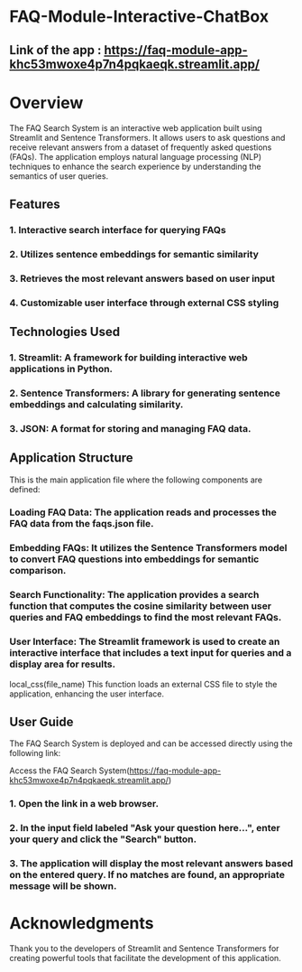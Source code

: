#                                 FAQ-Module-Interactive-ChatBox

## Link of the app : https://faq-module-app-khc53mwoxe4p7n4pqkaeqk.streamlit.app/

# Overview
The FAQ Search System is an interactive web application built using Streamlit and Sentence Transformers. It allows users to ask questions and receive relevant answers from a dataset of frequently asked questions (FAQs). The application employs natural language processing (NLP) techniques to enhance the search experience by understanding the semantics of user queries.

## Features
### 1. Interactive search interface for querying FAQs
### 2. Utilizes sentence embeddings for semantic similarity
### 3. Retrieves the most relevant answers based on user input
### 4. Customizable user interface through external CSS styling

## Technologies Used
### 1. Streamlit: A framework for building interactive web applications in Python.
### 2. Sentence Transformers: A library for generating sentence embeddings and calculating similarity.
### 3. JSON: A format for storing and managing FAQ data.

## Application Structure
This is the main application file where the following components are defined:

### Loading FAQ Data: The application reads and processes the FAQ data from the faqs.json file.
### Embedding FAQs: It utilizes the Sentence Transformers model to convert FAQ questions into embeddings for semantic comparison.
### Search Functionality: The application provides a search function that computes the cosine similarity between user queries and FAQ embeddings to find the most relevant FAQs.
### User Interface: The Streamlit framework is used to create an interactive interface that includes a text input for queries and a display area for results.
local_css(file_name)
This function loads an external CSS file to style the application, enhancing the user interface.

## User Guide
The FAQ Search System is deployed and can be accessed directly using the following link:

Access the FAQ Search System(https://faq-module-app-khc53mwoxe4p7n4pqkaeqk.streamlit.app/)

### 1. Open the link in a web browser.
### 2. In the input field labeled "Ask your question here...", enter your query and click the "Search" button.
### 3. The application will display the most relevant answers based on the entered query. If no matches are found, an appropriate message will be shown.

# Acknowledgments
Thank you to the developers of Streamlit and Sentence Transformers for creating powerful tools that facilitate the development of this application.
